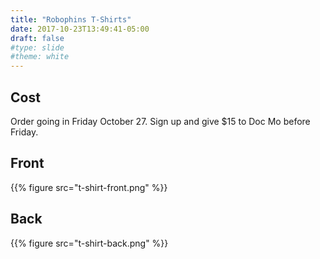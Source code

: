 ```yaml
---
title: "Robophins T-Shirts"
date: 2017-10-23T13:49:41-05:00
draft: false
#type: slide
#theme: white
---
```


## Cost
Order going in Friday October 27. Sign up and give $15 to Doc Mo before Friday.

## Front
{{% figure src="t-shirt-front.png" %}}

## Back
{{% figure src="t-shirt-back.png" %}}
